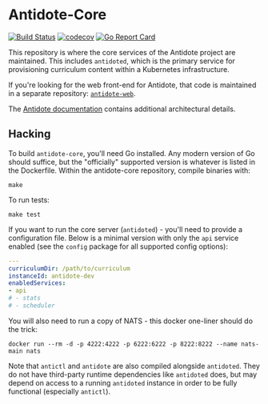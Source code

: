 # Antidote-Core

[![Build Status](https://travis-ci.org/nre-learning/antidote-core.svg?branch=master)](https://travis-ci.org/nre-learning/antidote-core)
[![codecov](https://codecov.io/gh/nre-learning/antidote-core/branch/master/graph/badge.svg)](https://codecov.io/gh/nre-learning/antidote-core)
[![Go Report Card](https://goreportcard.com/badge/github.com/nre-learning/antidote-core)](https://goreportcard.com/report/github.com/nre-learning/antidote-core)

This repository is where the core services of the Antidote project are maintained. This includes `antidoted`, which is the primary service for provisioning curriculum content within a Kubernetes infrastructure.

If you're looking for the web front-end for Antidote, that code is maintained in a separate repository: [`antidote-web`](https://github.com/nre-learning/antidote-web).

The [Antidote documentation](https://docs.nrelabs.io/antidote/antidote-architecture) contains additional architectural details.

## Hacking



To build `antidote-core`, you'll need Go installed. Any modern version of Go should suffice, but the "officially" supported version is whatever is listed in the Dockerfile. Within the antidote-core repository, compile binaries with:

```
make
```

To run tests:

```
make test
```

If you want to run the core server (`antidoted`) - you'll need to provide a configuration file. Below is a minimal version with only the `api` service enabled (see the `config` package for all supported config options):

```yaml
---
curriculumDir: /path/to/curriculum
instanceId: antidote-dev
enabledServices:
- api
# - stats
# - scheduler
```

You will also need to run a copy of NATS - this docker one-liner should do the trick:

```
docker run --rm -d -p 4222:4222 -p 6222:6222 -p 8222:8222 --name nats-main nats
```

Note that `antictl` and `antidote` are also compiled alongside `antidoted`. They do not have third-party runtime dependencies like `antidoted` does, but may depend on access to a running `antidoted` instance in order to be fully functional (especially `antictl`).
